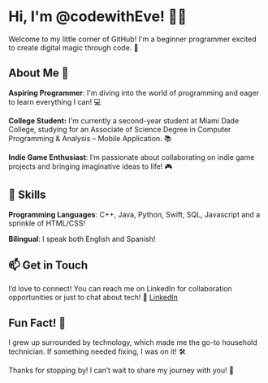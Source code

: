 # Hi, I'm @codewithEve! 👋✨
Welcome to my little corner of GitHub! I'm a beginner programmer excited to create digital magic through code. 🌟

## About Me 🌈
**Aspiring Programmer**: I'm diving into the world of programming and eager to learn everything I can! 💻

 **College Student:** I'm currently a second-year student at Miami Dade College, studying for an Associate of Science Degree in Computer Programming & Analysis – Mobile Application. 📚

**Indie Game Enthusiast**: I’m passionate about collaborating on indie game projects and bringing imaginative ideas to life! 🎮

## 🌟 Skills
**Programming Languages**: C++, Java, Python, Swift, SQL, Javascript and a sprinkle of HTML/CSS!

**Bilingual**: I speak both English and Spanish!

## 📫 Get in Touch
I’d love to connect! You can reach me on LinkedIn for collaboration opportunities or just to chat about tech! 💬
[LinkedIn](https://www.linkedin.com/in/evelyn-murillo-a09726290/)

## Fun Fact! 🎉
I grew up surrounded by technology, which made me the go-to household technician. If something needed fixing, I was on it! 🛠️

Thanks for stopping by! I can’t wait to share my journey with you! 🚀

<!---
codewithEve/codewithEve is a ✨ special ✨ repository because its `README.md` (this file) appears on your GitHub profile.
You can click the Preview link to take a look at your changes.
--->
